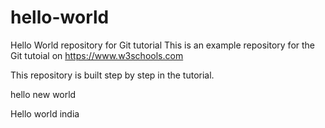 # hello-world
Hello World repository for Git tutorial
This is an example repository for the Git tutoial on https://www.w3schools.com

This repository is built step by step in the tutorial.

hello new world

Hello world india
